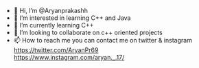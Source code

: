 - 👋 Hi, I’m @Aryanprakashh
- 👀 I’m interested in learning C++ and Java
- 🌱 I’m currently learning C++
- 💞️ I’m looking to collaborate on c++ oriented projects
- 📫 How to reach me 
     you can contact me on twitter & instagram
       https://twitter.com/AryanPr69  
     https://www.instagram.com/aryan._.17/

<!---
Aryanprakashh/Aryanprakashh is a ✨ special ✨ repository because its `README.md` (this file) appears on your GitHub profile.
You can click the Preview link to take a look at your changes.
--->
